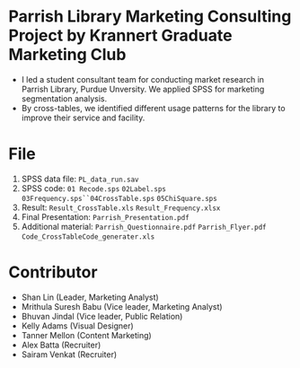 # Parrish Library Marketing Consulting Project by Krannert Graduate Marketing Club
* I led a student consultant team for conducting market research in Parrish Library, Purdue Unversity. We applied SPSS for marketing segmentation analysis.
* By cross-tables, we identified different usage patterns for the library to improve their service and facility.

# File
1. SPSS data file: `PL_data_run.sav`
2. SPSS code: `01 Recode.sps` `02Label.sps` `03Frequency.sps``04CrossTable.sps` `05ChiSquare.sps`
3. Result: `Result_CrossTable.xls` `Result_Frequency.xlsx` 
4. Final Presentation: `Parrish_Presentation.pdf`
4. Additional material: `Parrish_Questionnaire.pdf` `Parrish_Flyer.pdf` `Code_CrossTableCode_generater.xls`

# Contributor
* Shan Lin (Leader, Marketing Analyst)
* Mrithula Suresh Babu (Vice leader, Marketing Analyst)
* Bhuvan Jindal (Vice leader, Public Relation)
* Kelly Adams (Visual Designer)
* Tanner Mellon (Content Marketing)
* Alex Batta (Recruiter)
* Sairam Venkat (Recruiter)
